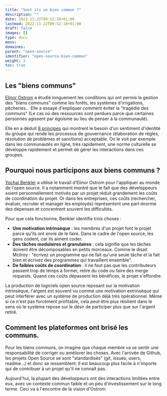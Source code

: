 ```yaml
---
title: "Sont ils un bien commun ?"
description: ""
date: 2022-11-22T09:52:18+01:00
lastmod: 2022-11-22T09:52:18+01:00
draft: false
images: []
type: docs
menu:
domaines:
parent: "open-source"
identifier: "open-source-bien-commun"
weight: 3
toc: true
---
```


## Les "biens communs"

[Elinor Ostrom](https://fr.wikipedia.org/wiki/Elinor_Ostrom) a étudié longuement les conditions qui ont permis la
gestion des "biens communs" comme les forêts, les systèmes d'irrigations, pêcheries... Elle a essayé d'expliquer comment
éviter la "tragédie des communs" (Le cas où des ressources sont perdues parce que certaines personnes agissent par
égoïsme au lieu de penser à la communauté).

Elle en a déduit [8 principes](https://www.gillesenvrac.ca/carnet/2017/03/gestion-communs/) qui montrent le besoin d'un
sentiment d'identité du groupe qui rende les processus de gouvernance (élaboration de règles, résolution de problèmes
et sanctions) acceptable. On le voit par exemple dans les communautés en ligne, très rapidement, une norme culturelle se
développe rapidement et permet de gérer les interactions dans ces groupes.

## Pourquoi nous participons aux biens communs ?

[Yochai Benkler](https://fr.wikipedia.org/wiki/Yochai_Benkler) a utilisé le travail d'Elinor Ostrom pour l'appliquer au
monde de l'open source. Il a notamment montré que le fait que des développeurs soient personnellement motivés par un
projet réduit grandement les coûts de coordination du projet. Or dans les entreprises, ces coûts (rechercher, évaluer,
recruter et manager les employés) représentent une part énorme des dépenses et concentrent souvent les difficultés.

Pour que cela fonctionne, Benkler identifie trois choses :

- **Une motivation intrinsèque** : les membres d'un projet font le projet parce qu'ils ont envie de le faire. Dans le
  cadre de l'open source, les gens codent, car ils aiment coder.
- **Des tâches modulaires et granulaires** : cela signifie que les tâches doivent être décomposables en petits morceaux.
  Comme le disait McIlroy : "écrivez un programme qui ne fait qu'une seule tâche et la fait bien et écrivez des
  programmes qui travaillent ensemble".
- **De faibles coûts de coordination** : il ne faut pas que les contributeurs passent trop de temps à former, relire du
  code ou faire des merge requests. Quand ces coûts dépassent les bénéfices, le projet s'effondre.

La production de logiciels open source reposant sur la motivation intrinsèque, l'argent est souvent vu comme une
motivation extrinsèque qui peut interférer avec un système de production déjà très opérationnel. Même si ce n'est pas
forcément profitable, cela peut être plus résilient dans le sens où le système repose sur le désir de participer plus
que sur l'argent retiré.

## Comment les plateformes ont brisé les communs.

Pour les biens communs, on imagine que chaque membre va se sentir une responsabilité de corriger ou améliorer les
choses. Avec l'arrivée de Github, les projets Open Source se sont "standardisés" (git, issues, users, readme...) et donc
se ressemblent. Il est beaucoup plus facile à n'importe qui de contribuer à un projet qu'il ne connaît pas.

Aujourd'hui, la plupart des développeurs ont des interactions limitées entre eux, avec un contexte commun faible et un
peu d'investissement sur le long terme. Ceci va à l'encontre de la vision d'Ostrom.

